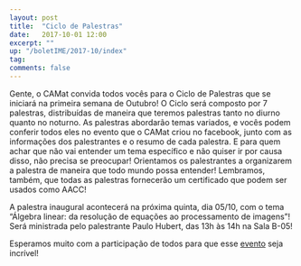 ```yaml
---
layout: post
title:  "Ciclo de Palestras"
date:   2017-10-01 12:00
excerpt: ""
up: "/boletIME/2017-10/index"
tag:
comments: false 
---
```

Gente, o CAMat convida todos vocês para o Ciclo de Palestras que se 
iniciará na primeira semana de Outubro! O Ciclo será composto por 7
palestras, distribuídas de maneira que teremos palestras tanto no 
diurno quanto no noturno. As palestras abordarão temas variados, e 
vocês podem conferir todos eles no evento que o CAMat criou no 
facebook, junto com as informações dos palestrantes e o resumo de cada 
palestra. E para quem achar que não vai entender um tema específico e 
não quiser ir por causa disso, não precisa se preocupar! Orientamos os 
palestrantes a organizarem a palestra de maneira que todo mundo possa 
entender! Lembramos, também, que todas as palestras fornecerão um 
certificado que podem ser usados como AACC!

A palestra inaugural acontecerá na próxima quinta, dia 05/10, com o 
tema “Álgebra linear: da resolução de equações ao processamento de 
imagens”! Será ministrada pelo palestrante Paulo Hubert, das 13h às 14h
na Sala B-05!

Esperamos muito com a participação de todos para que esse 
[evento](https://goo.gl/TDcBpw) seja incrível!
